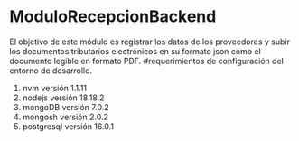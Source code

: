 # ModuloRecepcionBackend
El objetivo de este módulo es registrar los datos de los proveedores y subir los documentos tributarios electrónicos en su formato json como el documento legible en formato PDF.
#requerimientos de configuración del entorno de desarrollo.
1) nvm versión 1.1.11
2) nodejs versión 18.18.2
3) mongoDB versión 7.0.2
4) mongosh versión 2.0.2
5) postgresql versión 16.0.1
